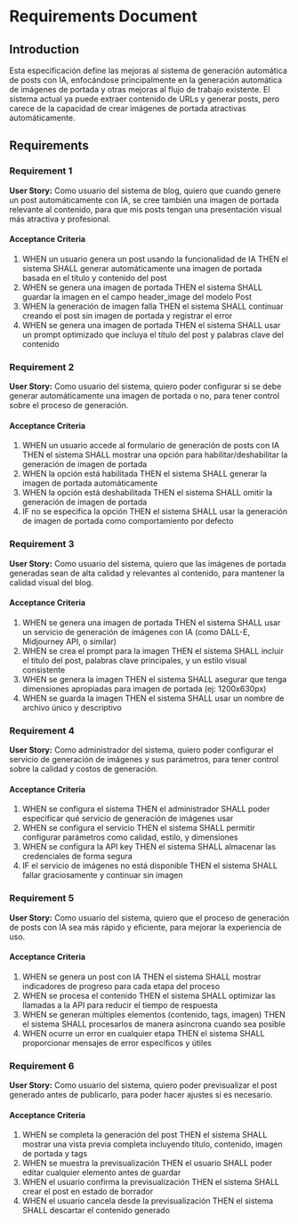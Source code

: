 # Requirements Document

## Introduction

Esta especificación define las mejoras al sistema de generación automática de posts con IA, enfocándose principalmente en la generación automática de imágenes de portada y otras mejoras al flujo de trabajo existente. El sistema actual ya puede extraer contenido de URLs y generar posts, pero carece de la capacidad de crear imágenes de portada atractivas automáticamente.

## Requirements

### Requirement 1

**User Story:** Como usuario del sistema de blog, quiero que cuando genere un post automáticamente con IA, se cree también una imagen de portada relevante al contenido, para que mis posts tengan una presentación visual más atractiva y profesional.

#### Acceptance Criteria

1. WHEN un usuario genera un post usando la funcionalidad de IA THEN el sistema SHALL generar automáticamente una imagen de portada basada en el título y contenido del post
2. WHEN se genera una imagen de portada THEN el sistema SHALL guardar la imagen en el campo header_image del modelo Post
3. WHEN la generación de imagen falla THEN el sistema SHALL continuar creando el post sin imagen de portada y registrar el error
4. WHEN se genera una imagen de portada THEN el sistema SHALL usar un prompt optimizado que incluya el título del post y palabras clave del contenido

### Requirement 2

**User Story:** Como usuario del sistema, quiero poder configurar si se debe generar automáticamente una imagen de portada o no, para tener control sobre el proceso de generación.

#### Acceptance Criteria

1. WHEN un usuario accede al formulario de generación de posts con IA THEN el sistema SHALL mostrar una opción para habilitar/deshabilitar la generación de imagen de portada
2. WHEN la opción está habilitada THEN el sistema SHALL generar la imagen de portada automáticamente
3. WHEN la opción está deshabilitada THEN el sistema SHALL omitir la generación de imagen de portada
4. IF no se especifica la opción THEN el sistema SHALL usar la generación de imagen de portada como comportamiento por defecto

### Requirement 3

**User Story:** Como usuario del sistema, quiero que las imágenes de portada generadas sean de alta calidad y relevantes al contenido, para mantener la calidad visual del blog.

#### Acceptance Criteria

1. WHEN se genera una imagen de portada THEN el sistema SHALL usar un servicio de generación de imágenes con IA (como DALL-E, Midjourney API, o similar)
2. WHEN se crea el prompt para la imagen THEN el sistema SHALL incluir el título del post, palabras clave principales, y un estilo visual consistente
3. WHEN se genera la imagen THEN el sistema SHALL asegurar que tenga dimensiones apropiadas para imagen de portada (ej: 1200x630px)
4. WHEN se guarda la imagen THEN el sistema SHALL usar un nombre de archivo único y descriptivo

### Requirement 4

**User Story:** Como administrador del sistema, quiero poder configurar el servicio de generación de imágenes y sus parámetros, para tener control sobre la calidad y costos de generación.

#### Acceptance Criteria

1. WHEN se configura el sistema THEN el administrador SHALL poder especificar qué servicio de generación de imágenes usar
2. WHEN se configura el servicio THEN el sistema SHALL permitir configurar parámetros como calidad, estilo, y dimensiones
3. WHEN se configura la API key THEN el sistema SHALL almacenar las credenciales de forma segura
4. IF el servicio de imágenes no está disponible THEN el sistema SHALL fallar graciosamente y continuar sin imagen

### Requirement 5

**User Story:** Como usuario del sistema, quiero que el proceso de generación de posts con IA sea más rápido y eficiente, para mejorar la experiencia de uso.

#### Acceptance Criteria

1. WHEN se genera un post con IA THEN el sistema SHALL mostrar indicadores de progreso para cada etapa del proceso
2. WHEN se procesa el contenido THEN el sistema SHALL optimizar las llamadas a la API para reducir el tiempo de respuesta
3. WHEN se generan múltiples elementos (contenido, tags, imagen) THEN el sistema SHALL procesarlos de manera asíncrona cuando sea posible
4. WHEN ocurre un error en cualquier etapa THEN el sistema SHALL proporcionar mensajes de error específicos y útiles

### Requirement 6

**User Story:** Como usuario del sistema, quiero poder previsualizar el post generado antes de publicarlo, para poder hacer ajustes si es necesario.

#### Acceptance Criteria

1. WHEN se completa la generación del post THEN el sistema SHALL mostrar una vista previa completa incluyendo título, contenido, imagen de portada y tags
2. WHEN se muestra la previsualización THEN el usuario SHALL poder editar cualquier elemento antes de guardar
3. WHEN el usuario confirma la previsualización THEN el sistema SHALL crear el post en estado de borrador
4. WHEN el usuario cancela desde la previsualización THEN el sistema SHALL descartar el contenido generado